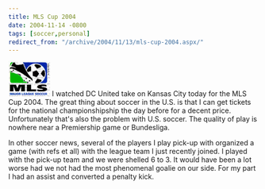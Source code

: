 ```yaml
---
title: MLS Cup 2004
date: 2004-11-14 -0800
tags: [soccer,personal]
redirect_from: "/archive/2004/11/13/mls-cup-2004.aspx/"
---
```


![MLS](/images/mls.jpg) I watched DC United take on Kansas City today
for the MLS Cup 2004. The great thing about soccer in the U.S. is that I
can get tickets for the national championshipship the day before for a
decent price. Unfortunately that's also the problem with U.S. soccer.
The quality of play is nowhere near a Premiership game or Bundesliga.

In other soccer news, several of the players I play pick-up with
organized a game (with refs et all) with the league team I just recently
joined. I played with the pick-up team and we were shelled 6 to 3. It
would have been a lot worse had we not had the most phenomenal goalie on
our side. For my part I had an assist and converted a penalty kick.


